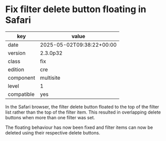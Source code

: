 [//]: # (werk v2)
# Fix filter delete button floating in Safari

key        | value
---------- | ---
date       | 2025-05-02T09:38:22+00:00
version    | 2.3.0p32
class      | fix
edition    | cre
component  | multisite
level      | 1
compatible | yes

In the Safari browser, the filter delete button floated to the top of the filter list rather than the top of the filter item.
This resulted in overlapping delete buttons when more than one filter was set.

The floating behaviour has now been fixed and filter items can now be deleted using their respective delete buttons.
